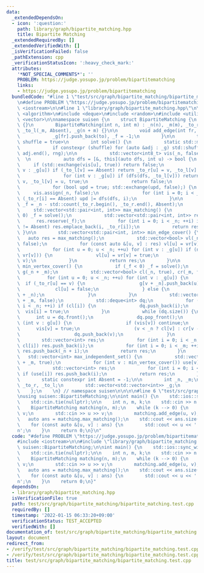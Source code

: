 ```yaml
---
data:
  _extendedDependsOn:
  - icon: ':question:'
    path: library/graph/bipartite_matching.hpp
    title: Bipartite Matching
  _extendedRequiredBy: []
  _extendedVerifiedWith: []
  _isVerificationFailed: false
  _pathExtension: cpp
  _verificationStatusIcon: ':heavy_check_mark:'
  attributes:
    '*NOT_SPECIAL_COMMENTS*': ''
    PROBLEM: https://judge.yosupo.jp/problem/bipartitematching
    links:
    - https://judge.yosupo.jp/problem/bipartitematching
  bundledCode: "#line 1 \"test/src/graph/bipartite_matching/bipartite_matching.test.cpp\"\
    \n#define PROBLEM \"https://judge.yosupo.jp/problem/bipartitematching\"\n\n#include\
    \ <iostream>\n\n#line 1 \"library/graph/bipartite_matching.hpp\"\n\n\n\n#include\
    \ <algorithm>\n#include <deque>\n#include <random>\n#include <utility>\n#include\
    \ <vector>\n\nnamespace suisen {\n    struct BipartiteMatching {\n        BipartiteMatching()\
    \ {}\n        BipartiteMatching(int n, int m) : _n(n), _m(m), _to_r(_n, Absent),\
    \ _to_l(_m, Absent), _g(n + m) {}\n\n        void add_edge(int fr, int to) {\n\
    \            _g[fr].push_back(to), _f = -1;\n        }\n\n        template <bool\
    \ shuffle = true>\n        int solve() {\n            static std::mt19937 rng(std::random_device{}());\n\
    \            if constexpr (shuffle) for (auto &adj : _g) std::shuffle(adj.begin(),\
    \ adj.end(), rng);\n\n            std::vector<int8_t> vis(_n, false);\n      \
    \  \n            auto dfs = [&, this](auto dfs, int u) -> bool {\n           \
    \     if (std::exchange(vis[u], true)) return false;\n                for (int\
    \ v : _g[u]) if (_to_l[v] == Absent) return _to_r[u] = v, _to_l[v] = u, true;\n\
    \                for (int v : _g[u]) if (dfs(dfs, _to_l[v])) return _to_r[u] =\
    \ v, _to_l[v] = u, true;\n                return false;\n            };\n    \n\
    \            for (bool upd = true; std::exchange(upd, false);) {\n           \
    \     vis.assign(_n, false);\n                for (int i = 0; i < _n; ++i) if\
    \ (_to_r[i] == Absent) upd |= dfs(dfs, i);\n            }\n\n            return\
    \ _f = _n - std::count(_to_r.begin(), _to_r.end(), Absent);\n        }\n\n   \
    \     std::vector<std::pair<int, int>> max_matching() {\n            if (_f <\
    \ 0) _f = solve();\n            std::vector<std::pair<int, int>> res;\n      \
    \      res.reserve(_f);\n            for (int i = 0; i < _n; ++i) if (_to_r[i]\
    \ != Absent) res.emplace_back(i, _to_r[i]);\n            return res;\n       \
    \ }\n\n        std::vector<std::pair<int, int>> min_edge_cover() {\n         \
    \   auto res = max_matching();\n            std::vector<bool> vl(_n, false), vr(_n,\
    \ false);\n            for (const auto &[u, v] : res) vl[u] = vr[v] = true;\n\
    \            for (int u = 0; u < _n; ++u) for (int v : _g[u]) if (not (vl[u] and\
    \ vr[v])) {\n                vl[u] = vr[v] = true;\n                res.emplace_back(u,\
    \ v);\n            }\n            return res;\n        }\n\n        std::vector<int>\
    \ min_vertex_cover() {\n            if (_f < 0) _f = solve();\n            std::vector<std::vector<int>>\
    \ g(_n + _m);\n            std::vector<bool> cl(_n, true), cr(_m, false);\n  \
    \          for (int u = 0; u < _n; ++u) for (int v : _g[u]) {\n              \
    \  if (_to_r[u] == v) {\n                    g[v + _n].push_back(u);\n       \
    \             cl[u] = false;\n                } else {\n                    g[u].push_back(v\
    \ + _n);\n                }\n            }\n            std::vector<bool> vis(_n\
    \ + _m, false);\n            std::deque<int> dq;\n            for (int i = 0;\
    \ i < _n; ++i) if (cl[i]) {\n                dq.push_back(i);\n              \
    \  vis[i] = true;\n            }\n            while (dq.size()) {\n          \
    \      int u = dq.front();\n                dq.pop_front();\n                for\
    \ (int v : g[u]) {\n                    if (vis[v]) continue;\n              \
    \      vis[v] = true;\n                    (v < _n ? cl[v] : cr[v - _n]) = true;\n\
    \                    dq.push_back(v);\n                }\n            }\n    \
    \        std::vector<int> res;\n            for (int i = 0; i < _n; ++i) if (not\
    \ cl[i]) res.push_back(i);\n            for (int i = 0; i < _m; ++i) if (cr[i])\
    \ res.push_back(_n + i);\n            return res;\n        }\n        \n     \
    \   std::vector<int> max_independent_set() {\n            std::vector<bool> use(_n\
    \ + _m, true);\n            for (int v : min_vertex_cover()) use[v] = false;\n\
    \            std::vector<int> res;\n            for (int i = 0; i < _n + _m; ++i)\
    \ if (use[i]) res.push_back(i);\n            return res;\n        }\n\n    private:\n\
    \        static constexpr int Absent = -1;\n\n        int _n, _m;\n        std::vector<int>\
    \ _to_r, _to_l;\n        std::vector<std::vector<int>> _g;\n        int _f = 0;\n\
    \    };\n    \n} // namespace suisen\n\n\n\n#line 6 \"test/src/graph/bipartite_matching/bipartite_matching.test.cpp\"\
    \nusing suisen::BipartiteMatching;\n\nint main() {\n    std::ios::sync_with_stdio(false);\n\
    \    std::cin.tie(nullptr);\n\n    int n, m, k;\n    std::cin >> n >> m >> k;\n\
    \    BipartiteMatching matching(n, m);\n    while (k --> 0) {\n        int u,\
    \ v;\n        std::cin >> u >> v;\n        matching.add_edge(u, v);\n    }\n \
    \   auto ans = matching.max_matching();\n    std::cout << ans.size() << '\\n';\n\
    \    for (const auto &[u, v] : ans) {\n        std::cout << u << ' ' << v << '\\\
    n';\n    }\n    return 0;\n}\n"
  code: "#define PROBLEM \"https://judge.yosupo.jp/problem/bipartitematching\"\n\n\
    #include <iostream>\n\n#include \"library/graph/bipartite_matching.hpp\"\nusing\
    \ suisen::BipartiteMatching;\n\nint main() {\n    std::ios::sync_with_stdio(false);\n\
    \    std::cin.tie(nullptr);\n\n    int n, m, k;\n    std::cin >> n >> m >> k;\n\
    \    BipartiteMatching matching(n, m);\n    while (k --> 0) {\n        int u,\
    \ v;\n        std::cin >> u >> v;\n        matching.add_edge(u, v);\n    }\n \
    \   auto ans = matching.max_matching();\n    std::cout << ans.size() << '\\n';\n\
    \    for (const auto &[u, v] : ans) {\n        std::cout << u << ' ' << v << '\\\
    n';\n    }\n    return 0;\n}"
  dependsOn:
  - library/graph/bipartite_matching.hpp
  isVerificationFile: true
  path: test/src/graph/bipartite_matching/bipartite_matching.test.cpp
  requiredBy: []
  timestamp: '2022-01-15 06:33:20+09:00'
  verificationStatus: TEST_ACCEPTED
  verifiedWith: []
documentation_of: test/src/graph/bipartite_matching/bipartite_matching.test.cpp
layout: document
redirect_from:
- /verify/test/src/graph/bipartite_matching/bipartite_matching.test.cpp
- /verify/test/src/graph/bipartite_matching/bipartite_matching.test.cpp.html
title: test/src/graph/bipartite_matching/bipartite_matching.test.cpp
---
```

